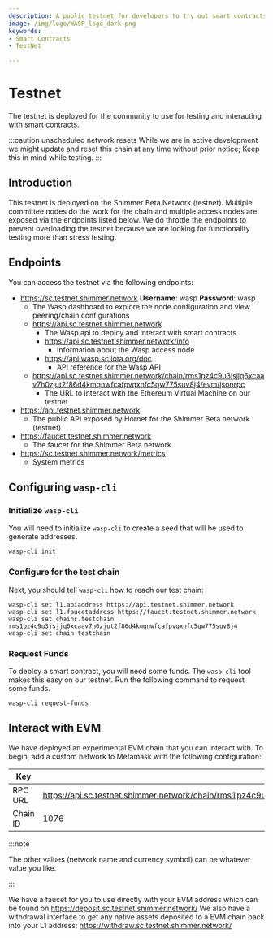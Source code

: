 ```yaml
---
description: A public testnet for developers to try out smart contracts
image: /img/logo/WASP_logo_dark.png
keywords:
- Smart Contracts
- TestNet

---
```


# Testnet

The testnet is deployed for the community to use for testing and interacting with smart contracts.

:::caution unscheduled network resets
While we are in active development we might update and reset this chain at any time without prior notice; Keep this in mind while testing.
:::

## Introduction

This testnet is deployed on the Shimmer Beta Network (testnet). Multiple committee nodes do the work for
the chain and multiple access nodes are exposed via the endpoints listed below. We do throttle the endpoints to prevent
overloading the testnet because we are looking for functionality testing more than stress testing.

## Endpoints

You can access the testnet via the following endpoints:

- https://sc.testnet.shimmer.network **Username**: wasp **Password**: wasp
    - The Wasp dashboard to explore the node configuration and view peering/chain configurations
    - https://api.sc.testnet.shimmer.network
        - The Wasp api to deploy and interact with smart contracts
        - https://api.sc.testnet.shimmer.network/info
            - Information about the Wasp access node
        - https://api.wasp.sc.iota.org/doc
            - API reference for the Wasp API
    - https://api.sc.testnet.shimmer.network/chain/rms1pz4c9u3jsjjq6xcaav7h0zjut2f86d4kmqnwfcafpvqxnfc5qw775suv8j4/evm/jsonrpc
        - The URL to interact with the Ethereum Virtual Machine on our testnet
- https://api.testnet.shimmer.network
    - The public API exposed by Hornet for the Shimmer Beta network (testnet)
- https://faucet.testnet.shimmer.network
    - The faucet for the Shimmer Beta network
- https://sc.testnet.shimmer.network/metrics
    - System metrics

## Configuring `wasp-cli`

### Initialize `wasp-cli`

You will need to initialize `wasp-cli` to create a seed that will be used to generate addresses.

```shell
wasp-cli init
```

### Configure for the test chain

Next, you should tell `wasp-cli` how to reach our test chain:

```shell
wasp-cli set l1.apiaddress https://api.testnet.shimmer.network
wasp-cli set l1.faucetaddress https://faucet.testnet.shimmer.network
wasp-cli set chains.testchain rms1pz4c9u3jsjjq6xcaav7h0zjut2f86d4kmqnwfcafpvqxnfc5qw775suv8j4
wasp-cli set chain testchain

```

### Request Funds

To deploy a smart contract, you will need some funds. The `wasp-cli` tool makes this easy on our testnet. Run the
following command to request some funds.

```shell
wasp-cli request-funds
```

## Interact with EVM

We have deployed an experimental EVM chain that you can interact with. To begin, add a custom network to Metamask with
the following configuration:

| Key                | Value                                                                                                                     |
|--------------------|---------------------------------------------------------------------------------------------------------------------------|
| RPC URL            | https://api.sc.testnet.shimmer.network/chain/rms1pz4c9u3jsjjq6xcaav7h0zjut2f86d4kmqnwfcafpvqxnfc5qw775suv8j4/evm/jsonrpc  |
| Chain ID           | 1076                                                                                                                      |


:::note

The other values (network name and currency symbol) can be whatever value you like.

:::

We have a faucet for you to use directly with your EVM address which can be found on https://deposit.sc.testnet.shimmer.network/
We also have a withdrawal interface to get any native assets deposited to a EVM chain back into your L1 address: https://withdraw.sc.testnet.shimmer.network/


